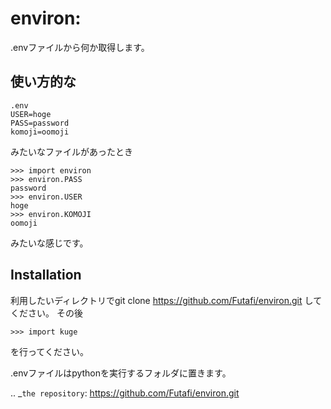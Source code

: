 environ:
==================================================================
.envファイルから何か取得します。


使い方的な
-------------

    .env
    USER=hoge
    PASS=password
    komoji=oomoji

みたいなファイルがあったとき

    >>> import environ
    >>> environ.PASS
    password
    >>> environ.USER
    hoge
    >>> environ.KOMOJI
    oomoji

みたいな感じです。

Installation
-------------

利用したいディレクトリでgit clone https://github.com/Futafi/environ.git してください。
その後

    >>> import kuge

を行ってください。

.envファイルはpythonを実行するフォルダに置きます。

.. _`the repository`: https://github.com/Futafi/environ.git
